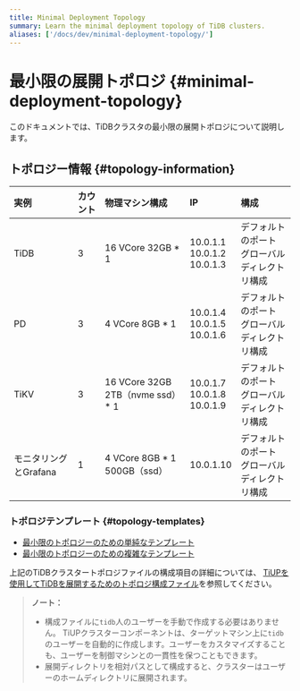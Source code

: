```yaml
---
title: Minimal Deployment Topology
summary: Learn the minimal deployment topology of TiDB clusters.
aliases: ['/docs/dev/minimal-deployment-topology/']
---
```


# 最小限の展開トポロジ {#minimal-deployment-topology}

このドキュメントでは、TiDBクラスタの最小限の展開トポロジについて説明します。

## トポロジー情報 {#topology-information}

| 実例             | カウント | 物理マシン構成                        | IP                                   | 構成                          |
| :------------- | :--- | :----------------------------- | :----------------------------------- | :-------------------------- |
| TiDB           | 3    | 16 VCore 32GB * 1              | 10.0.1.1<br/> 10.0.1.2<br/> 10.0.1.3 | デフォルトのポート<br/>グローバルディレクトリ構成 |
| PD             | 3    | 4 VCore 8GB * 1                | 10.0.1.4<br/> 10.0.1.5<br/> 10.0.1.6 | デフォルトのポート<br/>グローバルディレクトリ構成 |
| TiKV           | 3    | 16 VCore 32GB 2TB（nvme ssd）* 1 | 10.0.1.7<br/> 10.0.1.8<br/> 10.0.1.9 | デフォルトのポート<br/>グローバルディレクトリ構成 |
| モニタリングとGrafana | 1    | 4 VCore 8GB * 1 500GB（ssd）     | 10.0.1.10                            | デフォルトのポート<br/>グローバルディレクトリ構成 |

### トポロジテンプレート {#topology-templates}

-   [最小限のトポロジーのための単純なテンプレート](https://github.com/pingcap/docs/blob/master/config-templates/simple-mini.yaml)
-   [最小限のトポロジーのための複雑なテンプレート](https://github.com/pingcap/docs/blob/master/config-templates/complex-mini.yaml)

上記のTiDBクラスタートポロジファイルの構成項目の詳細については、 [TiUPを使用してTiDBを展開するためのトポロジ構成ファイル](/tiup/tiup-cluster-topology-reference.md)を参照してください。

> <strong>ノート：</strong>
>
> -   構成ファイルに`tidb`人のユーザーを手動で作成する必要はありません。 TiUPクラスターコンポーネントは、ターゲットマシン上に`tidb`のユーザーを自動的に作成します。ユーザーをカスタマイズすることも、ユーザーを制御マシンとの一貫性を保つこともできます。
> -   展開ディレクトリを相対パスとして構成すると、クラスターはユーザーのホームディレクトリに展開されます。
